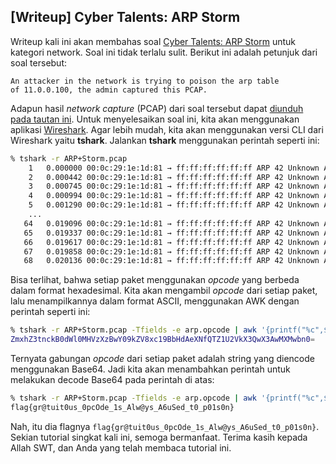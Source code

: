## [Writeup] Cyber Talents: ARP Storm

Writeup kali ini akan membahas soal [Cyber Talents: ARP Storm](https://cybertalents.com/challenges/network/arp-storm) untuk kategori network. Soal ini tidak terlalu sulit. Berikut ini adalah petunjuk dari soal tersebut:

```
An attacker in the network is trying to poison the arp table
of 11.0.0.100, the admin captured this PCAP.
```

Adapun hasil _network capture_ (PCAP) dari soal tersebut dapat [diunduh pada tautan ini](https://hubchallenges.s3-eu-west-1.amazonaws.com/Forensics/ARP+Storm.pcap). Untuk menyelesaikan soal ini, kita akan menggunakan aplikasi [Wireshark](https://www.wireshark.org/). Agar lebih mudah, kita akan menggunakan versi CLI dari Wireshark yaitu **tshark**. Jalankan **tshark** menggunakan perintah seperti ini:

```bash
% tshark -r ARP+Storm.pcap
    1   0.000000 00:0c:29:1e:1d:81 → ff:ff:ff:ff:ff:ff ARP 42 Unknown ARP opcode 0x005a
    2   0.000442 00:0c:29:1e:1d:81 → ff:ff:ff:ff:ff:ff ARP 42 Unknown ARP opcode 0x006d
    3   0.000745 00:0c:29:1e:1d:81 → ff:ff:ff:ff:ff:ff ARP 42 Unknown ARP opcode 0x0078
    4   0.000994 00:0c:29:1e:1d:81 → ff:ff:ff:ff:ff:ff ARP 42 Unknown ARP opcode 0x0068
    5   0.001290 00:0c:29:1e:1d:81 → ff:ff:ff:ff:ff:ff ARP 42 Unknown ARP opcode 0x005a
    ...
   64   0.019096 00:0c:29:1e:1d:81 → ff:ff:ff:ff:ff:ff ARP 42 Unknown ARP opcode 0x0077
   65   0.019337 00:0c:29:1e:1d:81 → ff:ff:ff:ff:ff:ff ARP 42 Unknown ARP opcode 0x0062
   66   0.019617 00:0c:29:1e:1d:81 → ff:ff:ff:ff:ff:ff ARP 42 Unknown ARP opcode 0x006e
   67   0.019858 00:0c:29:1e:1d:81 → ff:ff:ff:ff:ff:ff ARP 42 Unknown ARP opcode 0x0030
   68   0.020136 00:0c:29:1e:1d:81 → ff:ff:ff:ff:ff:ff ARP 42 Unknown ARP opcode 0x003d
```

Bisa terlihat, bahwa setiap paket menggunakan _opcode_ yang berbeda dalam format hexadesimal. Kita akan mengambil _opcode_ dari setiap paket, lalu menampilkannya dalam format ASCII, menggunakan AWK dengan perintah seperti ini:

```bash
% tshark -r ARP+Storm.pcap -Tfields -e arp.opcode | awk '{printf("%c",$1)}'
ZmxhZ3tnckB0dWl0MHVzXzBwY09kZV8xc19BbHdAeXNfQTZ1U2VkX3QwX3AwMXMwbn0=
```

Ternyata gabungan _opcode_ dari setiap paket adalah string yang diencode menggunakan Base64. Jadi kita akan menambahkan perintah untuk melakukan decode Base64 pada perintah di atas:

```bash
% tshark -r ARP+Storm.pcap -Tfields -e arp.opcode | awk '{printf("%c",$1)}' | base64 -d
flag{gr@tuit0us_0pcOde_1s_Alw@ys_A6uSed_t0_p01s0n}
```

Nah, itu dia flagnya `flag{gr@tuit0us_0pcOde_1s_Alw@ys_A6uSed_t0_p01s0n}`. Sekian tutorial singkat kali ini, semoga bermanfaat. Terima kasih kepada Allah SWT, dan Anda yang telah membaca tutorial ini.
